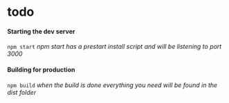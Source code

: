 # todo

#### Starting the dev server
`npm start`
_npm start has a prestart install script and will be listening to port 3000_

#### Building for production
`npm build`
_when the build is done everything you need will be found in the dist folder_
